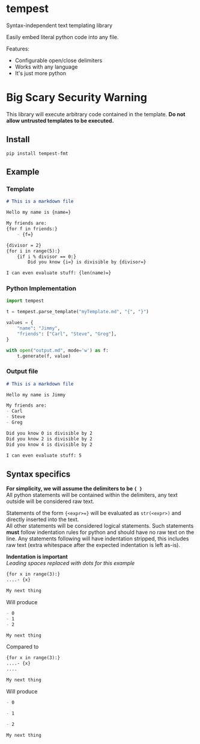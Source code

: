 # tempest
Syntax-independent text templating library

Easily embed literal python code into any file.

Features:
- Configurable open/close delimiters
- Works with any language
- It's just more python

# Big Scary Security Warning
This library will execute arbitrary code contained in the template. **Do not allow untrusted templates to be executed.**

## Install

`pip install tempest-fmt`

## Example

### Template
```md
# This is a markdown file

Hello my name is {name=}

My friends are:
{for f in friends:}
    - {f=}

{divisor = 2}
{for i in range(5):}
    {if i % divisor == 0:}
        Did you know {i=} is divisible by {divisor=}

I can even evaluate stuff: {len(name)=}
```

### Python Implementation
```py
import tempest

t = tempest.parse_template("myTemplate.md", "{", "}")

values = {
    "name": "Jimmy",
    "friends": ["Carl", "Steve", "Greg"],
}

with open("output.md", mode='w') as f:
    t.generate(f, value)
```

### Output file
```md
# This is a markdown file

Hello my name is Jimmy

My friends are:
- Carl
- Steve
- Greg

Did you know 0 is divisible by 2
Did you know 2 is divisible by 2
Did you know 4 is divisible by 2

I can even evaluate stuff: 5
```

## Syntax specifics

**For simplicity, we will assume the delimiters to be `{ }`**  
All python statements will be contained within the delimiters, 
any text outside will be considered raw text.

Statements of the form `{<expr>=}` will be evaluated as `str(<expr>)` and directly inserted into the text.  
All other statements will be considered logical statements. Such statements **must** follow indentation rules for python and should have no raw text on the line. Any statements following will have indentation stripped, this includes raw text (extra whitespace after the expected indentation is left as-is).

**Indentation is important**  
*Leading spaces replaced with dots for this example*

```md
{for x in range(3):}
....- {x}

My next thing
```
Will produce
```md
- 0
- 1
- 2

My next thing
```

Compared to
```md
{for x in range(3):}
....- {x}
....

My next thing
```
Will produce
```md
- 0

- 1

- 2

My next thing
```

